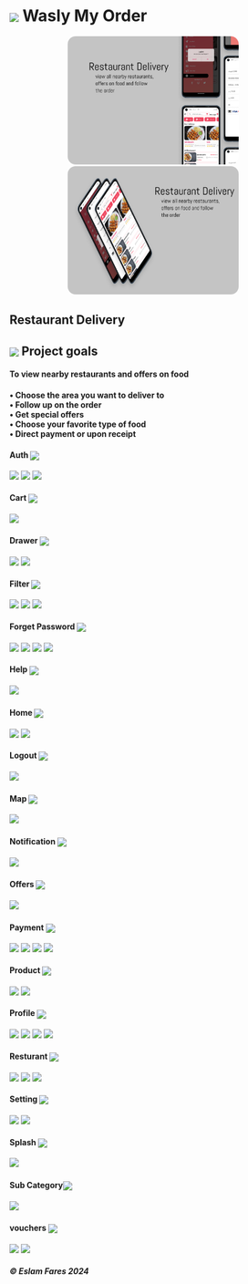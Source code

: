 <h1> <img align="center" height="50" src="https://i.ibb.co/0qYFKx8/icon.png">  Wasly My Order </h1> 
<p align="center">
  <img src="https://github.com/EslamFares/Readme/blob/master/apps%20covers/deleivery%20Mockup%2014.png?raw=true" width="300px" style="border-radius: 14px 14px 14px 14px">
  <img src="https://github.com/EslamFares/Readme/blob/master/apps%20covers/delivery%20Mockup%2011.png?raw=true" width="300px" style="border-radius: 14px 14px 14px 14px">
</p>

## Restaurant Delivery

 <h2> <img align="center" height="20" src="https://i.ibb.co/7CN2j2V/splash-img.png"> Project goals</h2>

<h4>To view nearby restaurants and offers on food<h4>
• Choose the area you want to deliver to<br />
• Follow up on the order<br />
• Get special offers<br />
• Choose your favorite type of food<br />
• Direct payment or upon receipt<br />

</p>

<h4>Auth  <img align="center" height="20" src="https://icons.veryicon.com/png/o/miscellaneous/simple-line-icon/authentication-16.png"></h4>

<p float="left">
  <img src="https://i.ibb.co/SBRsKtB/1.png" width="80" />
  <img src="https://i.ibb.co/K2RkyQ1/2.png" width="80" />
  <img src="https://i.ibb.co/nC0F6nn/3.png" width="80" />
</p>

<h4>Cart  <img align="center" height="20" src="https://cdn-icons-png.freepik.com/512/5163/5163709.png"></h4>
<p float="left">
  <img src="https://i.ibb.co/5jQJWn1/1.png" width="80" />

</p>

<h4>Drawer <img align="center" height="20" src="https://png.pngtree.com/png-vector/20190419/ourmid/pngtree-vector-list-icon-png-image_956420.jpg"></h4>
<p float="left">
  <img src="https://i.ibb.co/d405GWY/1.png" width="80" />
  <img src="https://i.ibb.co/wgtZqx8/2.png" width="80" />
</p>

<h4>Filter  <img align="center" height="20" src="https://cdn-icons-png.flaticon.com/512/3879/3879871.png"></h4>
<p float="left">
  <img src="https://i.ibb.co/4Nbx0bG/1.png" width="80" />
  <img src="https://i.ibb.co/mvkssRz/2.png" width="80" />
  <img src="https://i.ibb.co/80BYmpP/3.png" width="80" />
</p>

<h4>Forget Password  <img align="center" height="20" src="https://cdn-icons-png.freepik.com/512/6357/6357068.png"></h4>
<p float="left">
  <img src="https://i.ibb.co/6DgHxzy/1.png" width="80" />
  <img src="https://i.ibb.co/9rkWRBg/2.png" width="80" />
  <img src="https://i.ibb.co/1f06L08/3.png" width="80" />
  <img src="https://i.ibb.co/RT7qpPT/4.png" width="80" />
</p>

<h4>Help <img align="center" height="20" src="https://cdn-icons-png.flaticon.com/512/682/682055.png"></h4>
<p float="left">
  <img src="https://i.ibb.co/syJ3wz7/1.png" width="80" />
</p>

<h4>Home <img align="center" height="20" src="https://cdn-icons-png.freepik.com/512/5973/5973800.png"></h4>
<p float="left">
  <img src="https://i.ibb.co/sJBr03h/1.png"width="80" />
  <img src="https://i.ibb.co/sJBr03h/1.png" width="80" />
</p>


<h4>Logout <img align="center" height="20" src="https://cdn-icons-png.flaticon.com/512/4400/4400629.png"></h4>
<p float="left">
  <img src="https://i.ibb.co/1Zz6Zby/1.png" width="80" />
</p>



<h4>Map <img align="center" height="20" src="https://cdn-icons-png.freepik.com/512/235/235861.png"></h4>
<p float="left">
  <img src="https://i.ibb.co/SxW9fmv/1.png" width="80" />
 
</p>



<h4>Notification <img align="center" height="20" src="https://e7.pngegg.com/pngimages/611/697/png-clipart-emergency-notification-system-push-technology-email-message-alarm-miscellaneous-electronics.png"></h4>
<p float="left">
  <img src="https://i.ibb.co/YBVF2vF/1.png" width="80" />
</p>




<h4>Offers <img align="center" height="20" src="https://cdn-icons-png.flaticon.com/512/2331/2331980.png"></h4>
<p float="left">
  <img src="https://i.ibb.co/1YCWBPb/1.png" width="80" />
</p>




<h4>Payment <img align="center" height="20" src="https://cdn-icons-png.flaticon.com/512/4108/4108843.png"></h4>
<p float="left">
  <img src="https://i.ibb.co/km1YDVN/1.png" width="80" />
  <img src="https://i.ibb.co/S0d6vZ5/2.png" width="80" />
  <img src="https://i.ibb.co/r6ptFBp/3.png" width="80" />
  <img src="https://i.ibb.co/CbthCNS/4.png" width="80" />
</p>




<h4>Product <img align="center" height="20" src="https://cdn3d.iconscout.com/3d/premium/preview/product-5806313-4863042.png?f=webp&h=700"></h4>
<p float="left">
  <img src="https://i.ibb.co/qn1yvKM/1.png" width="80" />
  <img src="https://i.ibb.co/8KpNDdF/2.png" width="80" />
</p>




<h4>Profile <img align="center" height="20" src="https://cdn-icons-png.flaticon.com/512/5987/5987424.png"></h4>
<p float="left">
  <img src="https://i.ibb.co/X7T4zRr/1.png" width="80" />
  <img src="https://i.ibb.co/hM3S17M/2.png" width="80" />
  <img src="https://i.ibb.co/xgz2ZL8/3.png" width="80" />
  <img src="https://i.ibb.co/D1j7LQ0/4.png" width="80" />
</p>




<h4>Resturant <img align="center" height="20" src="https://cdn-icons-png.freepik.com/512/8280/8280802.png"></h4>
<p float="left">
  <img src="https://i.ibb.co/j6XNs8d/1.png" width="80" />
  <img src="https://i.ibb.co/gtVjyfD/2.png" width="80" />
  <img src="https://i.ibb.co/KbWTkjW/3.png" width="80" />
</p>




<h4>Setting <img align="center" height="20" src="https://static.vecteezy.com/system/resources/thumbnails/022/451/244/small_2x/settings-icon-gear-3d-render-png.png"></h4>
<p float="left">
  <img src="https://i.ibb.co/BBnN6j0/1.png" width="80" />
  <img src="https://i.ibb.co/7ksYXdf/2.png" width="80" />
</p>




<h4>Splash <img align="center" height="20" src="https://img.freepik.com/free-vector/loading-circles-blue-gradient_78370-2646.jpg?size=338&ext=jpg&ga=GA1.1.735520172.1710288000&semt=ais"></h4>
<p float="left">
  <img src="https://i.ibb.co/L009GZR/1.png" width="80" />
</p>




<h4>Sub Category<img align="center" height="20" src="https://static.thenounproject.com/png/929019-200.png"></h4>
<p float="left">
  <img src="https://i.ibb.co/gWVp6hR/1.png" width="80" />
</p>




<h4>vouchers <img align="center" height="20" src="https://icons.veryicon.com/png/o/commerce-shopping/o2o-business-platform/coupon-59.png"></h4>
<p float="left">
  <img src="https://i.ibb.co/28p316N/1.png" width="80" />
  <img src="https://i.ibb.co/J5wWcbb/2.png" width="80" />
</p>



<h5> ©️ Eslam Fares 2024</h5>
